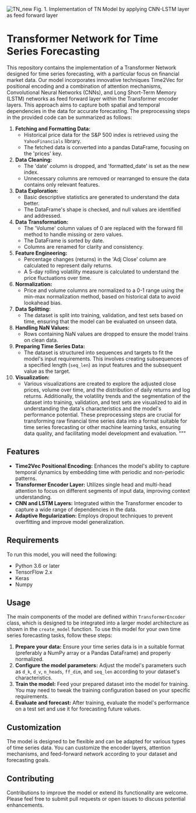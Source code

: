 ![TN_new](https://github.com/Golnaz-spa/Transformer-Network-for-Time-Series-Forecasting/assets/93345507/9a86414f-f945-4669-a32f-e36d947664e6)
Fig. 1. Implementation of TN Model by applying CNN-LSTM layer as feed forward layer

# Transformer Network for Time Series Forecasting
This repository contains the implementation of a Transformer Network designed for time series forecasting, with a particular focus on financial market data. Our model incorporates innovative techniques Time2Vec for positional encoding and a combination of attention mechanisms, Convolutional Neural Networks (CNNs), and Long Short-Term Memory (LSTM) networks as feed forward layer within the Transformer encoder layers. This approach aims to capture both spatial and temporal dependencies in the data for accurate forecasting.
The preprocessing steps in the provided code can be summarized as follows:
1. **Fetching and Formatting Data:**
   - Historical price data for the S&P 500 index is retrieved using the `YahooFinancials` library.
   - The fetched data is converted into a pandas DataFrame, focusing on the 'prices' key.
2. **Data Cleaning:**
   - The 'date' column is dropped, and 'formatted_date' is set as the new index.
   - Unnecessary columns are removed or rearranged to ensure the data contains only relevant features.
3. **Data Exploration:**
   - Basic descriptive statistics are generated to understand the data better.
   - The DataFrame's shape is checked, and null values are identified and addressed.
4. **Data Transformation:**
   - The 'Volume' column values of 0 are replaced with the forward fill method to handle missing or zero values.
   - The DataFrame is sorted by date.
   - Columns are renamed for clarity and consistency.
5. **Feature Engineering:**
   - Percentage changes (returns) in the 'Adj Close' column are calculated to represent daily returns.
   - A 5-day rolling volatility measure is calculated to understand the price fluctuations over time.
6. **Normalization:**
   - Price and volume columns are normalized to a 0-1 range using the min-max normalization method, based on historical data to avoid lookahead bias.
7. **Data Splitting:**
   - The dataset is split into training, validation, and test sets based on time, ensuring that the model can be evaluated on unseen data.
8. **Handling NaN Values:**
   - Rows containing NaN values are dropped to ensure the model trains on clean data.
9. **Preparing Time Series Data:**
   - The dataset is structured into sequences and targets to fit the model's input requirements. This involves creating subsequences of a specified length (`seq_len`) as input features and the subsequent value as the target.
10. **Visualization:**
    - Various visualizations are created to explore the adjusted close prices, volume over time, and the distribution of daily returns and log returns. Additionally, the volatility trends and the segmentation of the dataset into training, validation, and test sets are visualized to aid in understanding the data's characteristics and the model's performance potential.
These preprocessing steps are crucial for transforming raw financial time series data into a format suitable for time series forecasting or other machine learning tasks, ensuring data quality, and facilitating model development and evaluation.
"""
## Features
- **Time2Vec Positional Encoding:** Enhances the model's ability to capture temporal dynamics by embedding time with periodic and non-periodic patterns.
- **Transformer Encoder Layer:** Utilizes single head and multi-head attention to focus on different segments of input data, improving context understanding.
- **CNN and LSTM Layers:** Integrated within the Transformer encoder to capture a wide range of dependencies in the data.
- **Adaptive Regularization:** Employs dropout techniques to prevent overfitting and improve model generalization.
## Requirements
To run this model, you will need the following:
- Python 3.6 or later
- TensorFlow 2.x
- Keras
- Numpy
## Usage
The main components of the model are defined within `TransformerEncoder` class, which is designed to be integrated into a larger model architecture as shown in the `create_model` function. To use this model for your own time series forecasting tasks, follow these steps:
1. **Prepare your data:** Ensure your time series data is in a suitable format (preferably a NumPy array or a Pandas DataFrame) and properly normalized.
2. **Configure the model parameters:** Adjust the model's parameters such as `d_k`, `d_v`, `n_heads`, `ff_dim`, and `seq_len` according to your dataset's characteristics.
3. **Train the model:** Feed your prepared dataset into the model for training. You may need to tweak the training configuration based on your specific requirements.
4. **Evaluate and forecast:** After training, evaluate the model's performance on a test set and use it for forecasting future values.
## Customization
The model is designed to be flexible and can be adapted for various types of time series data. You can customize the encoder layers, attention mechanisms, and feed-forward network according to your dataset and forecasting goals.
## Contributing
Contributions to improve the model or extend its functionality are welcome. Please feel free to submit pull requests or open issues to discuss potential enhancements.

